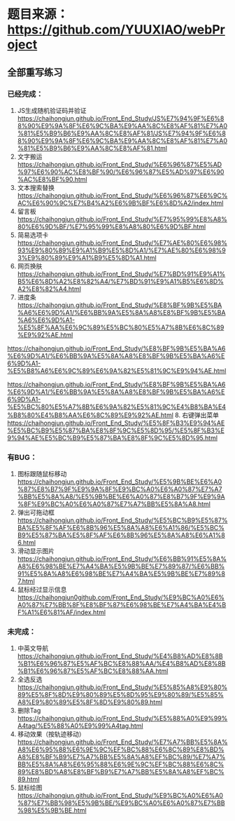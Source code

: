 # 题目来源：https://github.com/YUUXIAO/webProject

## 全部重写练习

### 已经完成：
1. JS生成随机验证码并验证  https://chaihongjun.github.io/Front_End_Study/JS%E7%94%9F%E6%88%90%E9%9A%8F%E6%9C%BA%E9%AA%8C%E8%AF%81%E7%A0%81%E5%B9%B6%E9%AA%8C%E8%AF%81/JS%E7%94%9F%E6%88%90%E9%9A%8F%E6%9C%BA%E9%AA%8C%E8%AF%81%E7%A0%81%E5%B9%B6%E9%AA%8C%E8%AF%81.html
2. 文字搬运 https://chaihongjun.github.io/Front_End_Study/%E6%96%87%E5%AD%97%E6%90%AC%E8%BF%90/%E6%96%87%E5%AD%97%E6%90%AC%E8%BF%90.html
3. 文本搜索替换 https://chaihongjun.github.io/Front_End_Study/%E6%96%87%E6%9C%AC%E6%90%9C%E7%B4%A2%E6%9B%BF%E6%8D%A2/index.html
4. 留言板 https://chaihongjun.github.io/Front_End_Study/%E7%95%99%E8%A8%80%E6%9D%BF/%E7%95%99%E8%A8%80%E6%9D%BF.html
5. 简易选项卡 https://chaihongjun.github.io/Front_End_Study/%E7%AE%80%E6%98%93%E9%80%89%E9%A1%B9%E5%8D%A1/%E7%AE%80%E6%98%93%E9%80%89%E9%A1%B9%E5%8D%A1.html
6. 网页换肤 https://chaihongjun.github.io/Front_End_Study/%E7%BD%91%E9%A1%B5%E6%8D%A2%E8%82%A4/%E7%BD%91%E9%A1%B5%E6%8D%A2%E8%82%A4.html
7. 进度条 https://chaihongjun.github.io/Front_End_Study/%E8%BF%9B%E5%BA%A6%E6%9D%A1/%E6%BB%9A%E5%8A%A8%E8%BF%9B%E5%BA%A6%E6%9D%A1-%E5%8F%AA%E6%9C%89%E5%BC%80%E5%A7%8B%E6%8C%89%E9%92%AE.html

https://chaihongjun.github.io/Front_End_Study/%E8%BF%9B%E5%BA%A6%E6%9D%A1/%E6%BB%9A%E5%8A%A8%E8%BF%9B%E5%BA%A6%E6%9D%A1-%E5%B8%A6%E6%9C%89%E6%9A%82%E5%81%9C%E9%94%AE.html

https://chaihongjun.github.io/Front_End_Study/%E8%BF%9B%E5%BA%A6%E6%9D%A1/%E6%BB%9A%E5%8A%A8%E8%BF%9B%E5%BA%A6%E6%9D%A1-%E5%BC%80%E5%A7%8B%E6%9A%82%E5%81%9C%E4%B8%BA%E4%B8%80%E4%B8%AA%E6%8C%89%E9%92%AE.html
8. 右键弹出菜单 https://chaihongjun.github.io/Front_End_Study/%E5%8F%B3%E9%94%AE%E5%BC%B9%E5%87%BA%E8%8F%9C%E5%8D%95/%E5%8F%B3%E9%94%AE%E5%BC%B9%E5%87%BA%E8%8F%9C%E5%8D%95.html

### 有BUG：
1. 图标跟随鼠标移动 https://chaihongjun.github.io/Front_End_Study/%E5%9B%BE%E6%A0%87%E8%B7%9F%E9%9A%8F%E9%BC%A0%E6%A0%87%E7%A7%BB%E5%8A%A8/%E5%9B%BE%E6%A0%87%E8%B7%9F%E9%9A%8F%E9%BC%A0%E6%A0%87%E7%A7%BB%E5%8A%A8.html
2. 弹出可拖动框 https://chaihongjun.github.io/Front_End_Study/%E5%BC%B9%E5%87%BA%E5%8F%AF%E6%8B%96%E5%8A%A8%E6%A1%86/%E5%BC%B9%E5%87%BA%E5%8F%AF%E6%8B%96%E5%8A%A8%E6%A1%86.html
3. 滑动显示图片 https://chaihongjun.github.io/Front_End_Study/%E6%BB%91%E5%8A%A8%E6%98%BE%E7%A4%BA%E5%9B%BE%E7%89%87/%E6%BB%91%E5%8A%A8%E6%98%BE%E7%A4%BA%E5%9B%BE%E7%89%87.html
4. 鼠标经过显示信息 https://chaihongjun0github.com/Front_End_Study/%E9%BC%A0%E6%A0%87%E7%BB%8F%E8%BF%87%E6%98%BE%E7%A4%BA%E4%BF%A1%E6%81%AF/index.html

### 未完成：
1. 中英文导航 https://chaihongjun.github.io/Front_End_Study/%E4%B8%AD%E8%8B%B1%E6%96%87%E5%AF%BC%E8%88%AA/%E4%B8%AD%E8%8B%B1%E6%96%87%E5%AF%BC%E8%88%AA.html
2. 全选反选 https://chaihongjun.github.io/Front_End_Study/%E5%85%A8%E9%80%89%E5%8F%8D%E9%80%89%E5%8D%95%E9%80%89/%E5%85%A8%E9%80%89%E5%8F%8D%E9%80%89.html
3. 删除Tag https://chaihongjun.github.io/Front_End_Study/%E5%88%A0%E9%99%A4tag/%E5%88%A0%E9%99%A4tag.html
4. 移动效果（按轨迹移动） https://chaihongjun.github.io/Front_End_Study/%E7%A7%BB%E5%8A%A8%E6%95%88%E6%9E%9C%EF%BC%88%E6%8C%89%E8%BD%A8%E8%BF%B9%E7%A7%BB%E5%8A%A8%EF%BC%89/%E7%A7%BB%E5%8A%A8%E6%95%88%E6%9E%9C%EF%BC%88%E6%8C%89%E8%BD%A8%E8%BF%B9%E7%A7%BB%E5%8A%A8%EF%BC%89.html
5. 鼠标绘图 https://chaihongjun.github.io/Front_End_Study/%E9%BC%A0%E6%A0%87%E7%BB%98%E5%9B%BE/%E9%BC%A0%E6%A0%87%E7%BB%98%E5%9B%BE.html
